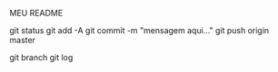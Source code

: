 MEU README

git status
git add -A
git commit -m "mensagem aqui..."
git push origin master

git branch
git log

